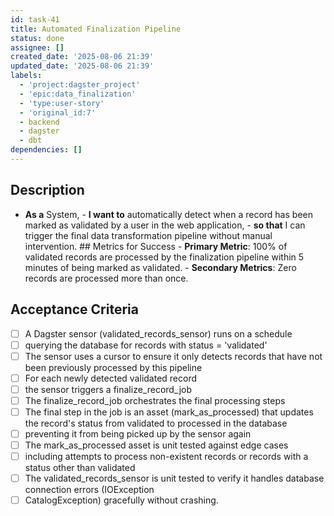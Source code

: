 ```yaml
---
id: task-41
title: Automated Finalization Pipeline
status: done
assignee: []
created_date: '2025-08-06 21:39'
updated_date: '2025-08-06 21:39'
labels:
  - 'project:dagster_project'
  - 'epic:data_finalization'
  - 'type:user-story'
  - 'original_id:7'
  - backend
  - dagster
  - dbt
dependencies: []
---
```


## Description

- **As a** System, - **I want to** automatically detect when a record has been marked as validated by a user in the web application, - **so that** I can trigger the final data transformation pipeline without manual intervention. ## Metrics for Success - **Primary Metric**: 100% of validated records are processed by the finalization pipeline within 5 minutes of being marked as validated. - **Secondary Metrics**: Zero records are processed more than once.

## Acceptance Criteria

- [ ] A Dagster sensor (validated_records_sensor) runs on a schedule
- [ ] querying the database for records with status = 'validated'
- [ ] The sensor uses a cursor to ensure it only detects records that have not been previously processed by this pipeline
- [ ] For each newly detected validated record
- [ ] the sensor triggers a finalize_record_job
- [ ] The finalize_record_job orchestrates the final processing steps
- [ ] The final step in the job is an asset (mark_as_processed) that updates the record's status from validated to processed in the database
- [ ] preventing it from being picked up by the sensor again
- [ ] The mark_as_processed asset is unit tested against edge cases
- [ ] including attempts to process non-existent records or records with a status other than validated
- [ ] The validated_records_sensor is unit tested to verify it handles database connection errors (IOException
- [ ] CatalogException) gracefully without crashing.
